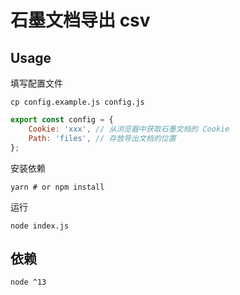 # 石墨文档导出 csv

## Usage

填写配置文件

```shell
cp config.example.js config.js
```

```js
export const config = {
    Cookie: 'xxx', // 从浏览器中获取石墨文档的 Cookie
    Path: 'files', // 存放导出文档的位置
};
```

安装依赖

```shell
yarn # or npm install
```

运行

```shell
node index.js
```

## 依赖

```
node ^13
```
